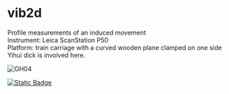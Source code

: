 # vib2d
Profile measurements of an induced movement <br />
Instrument: Leica ScanStation P50 <br />
Platform: train carriage with a curved wooden plane clamped on one side<br /> Yihui dick is involved here.

![GH04](https://github.com/user-attachments/assets/afba0595-fae2-43d4-9f83-b3764284a505)



<!--- [![DOI](https://zenodo.org/badge/932272098.svg)](https://doi.org/10.5281/zenodo.14871444) -->
[![Static Badge](https://img.shields.io/badge/10.1109%2FOJIM.2024.3449936-red?style=flat&logo=doi&logoColor=white&labelColor=black)](https://doi.org/10.1109/OJIM.2024.3449936)




